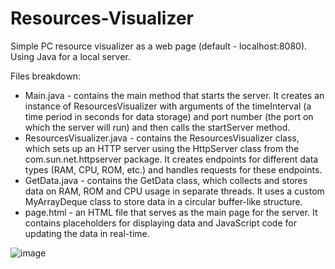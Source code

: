 # Resources-Visualizer
Simple PC resource visualizer as a web page (default - localhost:8080). Using Java for a local server.

Files breakdown:
- Main.java - contains the main method that starts the server. It creates an instance of ResourcesVisualizer with arguments of the timeInterval (a time period in seconds for data storage) and port number (the port on which the server will run) and then calls the startServer method.
- ResourcesVisualizer.java - contains the ResourcesVisualizer class, which sets up an HTTP server using the HttpServer class from the com.sun.net.httpserver package. It creates endpoints for different data types (RAM, CPU, ROM, etc.) and handles requests for these endpoints.
- GetData.java - contains the GetData class, which collects and stores data on RAM, ROM and CPU usage in separate threads. It uses a custom MyArrayDeque class to store data in a circular buffer-like structure.
- page.html - an HTML file that serves as the main page for the server. It contains placeholders for displaying data and JavaScript code for updating the data in real-time.


![image](https://github.com/Jogurtonelle/Resources-Visualizer/assets/117392254/899fdafd-32d3-4640-82aa-bbbfafc628bf)
